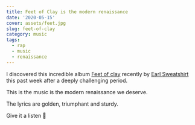 ```yaml
---
title: Feet of Clay is the modern renaissance
date: '2020-05-15'
cover: assets/feet.jpg
slug: feet-of-clay
category: music
tags:
  - rap
  - music
  - renaissance
---
```


I discovered this incredible album [Feet of clay](https://genius.com/albums/Earl-sweatshirt/Feet-of-clay-deluxe) recently by [Earl Sweatshirt](https://www.earlsweatshirt.com/) this past week after a deeply challenging period.

This is the music is the modern renaissance we deserve.

The lyrics are golden, triumphant and sturdy.

Give it a listen 🦶
